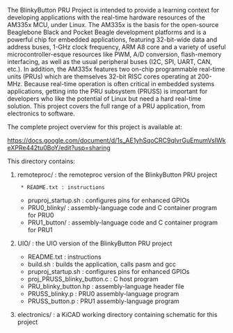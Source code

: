 The BlinkyButton PRU Project is intended to provide a learning context for developing applications with the real-time hardware resources of the AM335x MCU, under Linux. The AM335x is the basis for the open-source Beaglebone Black and Pocket Beagle development platforms and is a powerful chip for embedded applications, featuring 32-bit-wide data and address buses, 1-GHz clock frequency, ARM A8 core and a variety of useful microcontroller-esque resources like PWM, A/D conversion, flash-memory interfacing, as well as the usual peripheral buses (I2C, SPI, UART, CAN, etc.). In addition, the AM335x features two on-chip programmable real-time units (PRUs) which are themselves 32-bit RISC cores operating at 200-MHz. Because real-time operation is often critical in embedded systems applications, getting into the PRU subsystem (PRUSS) is important for developers who like the potential of Linux but need a hard real-time solution. This project covers the full range of a PRU application, from electronics to software.

The complete project overview for this project is available at:

https://docs.google.com/document/d/1s_AE1yhSqoCRC9qIvrGuEmumVsIWkeXPRe442tu0BoY/edit?usp=sharing

This directory contains:


1. remoteproc/ : the remoteproc version of the BlinkyButton PRU project

    	* README.txt : instructions
	* pruproj_startup.sh : configures pins for enhanced GPIOs
  	* PRU0_blinky/ : assembly-language code and C container program for PRU0
	* PRU1_button/ : assembly-language code and C container program for PRU1

	
2. UIO/ : the UIO version of the BlinkyButton PRU project

	* README.txt : instructions
	* build.sh : builds the application, calls pasm and gcc
	* pruproj_startup.sh : configures pins for enhanced GPIOs
	* proj_PRUSS_blinky_button.c : C host program
	* PRU_blinky_button.hp : assembly-language header file
	* PRUSS_blinky.p : PRU0 assembly-language program
	* PRUSS_button.p : PRU1 assembly-language program


3. electronics/	: a KiCAD working directory containing schematic for this project


